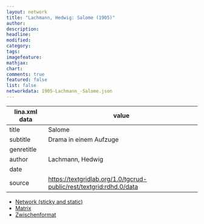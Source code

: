 ```yaml
---
layout: network
title: "Lachmann, Hedwig: Salome (1905)"
author:
description:
headline:
modified:
category:
tags:
imagefeature: 
mathjax: 
chart: 
comments: true
featured: false
list: false
networkdata: 1905-Lachmann_-Salome.json
---
```

lina.xml data  | value
------------- | -------------
title|Salome
subtitle|Drama in einem Aufzuge
genretitle|
author|Lachmann, Hedwig
date|
source|https://textgridlab.org/1.0/tgcrud-public/rest/textgrid:rdhd.0/data


* [Network (sticky and static)](/network67)
* [Matrix](/matrix67)
* [Zwischenformat](/lina67 )
